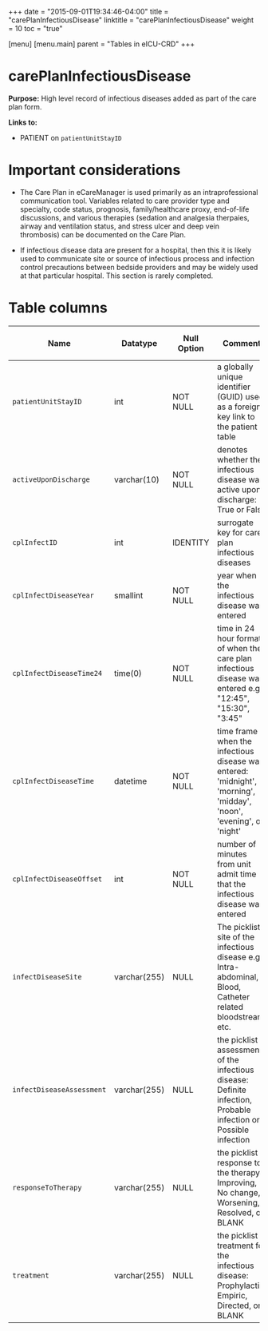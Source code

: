 +++
date = "2015-09-01T19:34:46-04:00"
title = "carePlanInfectiousDisease"
linktitle = "carePlanInfectiousDisease"
weight = 10
toc = "true"

[menu]
  [menu.main]
    parent = "Tables in eICU-CRD"
+++

# carePlanInfectiousDisease

**Purpose:** High level record of infectious diseases added as part of the care plan form.

**Links to:**

* PATIENT on `patientUnitStayID`

# Important considerations

* The Care Plan in eCareManager is used primarily as an intraprofessional communication tool. Variables related to care provider type and specialty, code status, prognosis, family/healthcare proxy, end-of-life discussions, and various therapies (sedation and analgesia therpaies, airway and ventilation status, and stress ulcer and deep vein thrombosis) can be documented on the Care Plan.

* If infectious disease data are present for a hospital, then this it is likely used to communicate site or source of infectious process and infection control precautions between bedside providers and may be widely used at that particular hospital. This section is rarely completed.

# Table columns

Name | Datatype | Null Option | Comment | Is Key | Stored Transformed Created
---- | ---- | ---- | ---- | ---- | ----
`patientUnitStayID` | int | NOT NULL | a globally unique identifier (GUID) used as a foreign key link to the patient table| FK | C
`activeUponDischarge` | varchar(10) | NOT NULL | denotes whether the infectious disease was active upon discharge: True or False |  | S
`cplInfectID` | int | IDENTITY | surrogate key for care plan infectious diseases | PK | C
`cplInfectDiseaseYear` | smallint | NOT NULL | year when the infectious disease was entered |  | T
`cplInfectDiseaseTime24` | time(0) | NOT NULL | time in 24 hour format of when the care plan infectious disease was entered e.g.: "12:45", "15:30", "3:45" |  | T
`cplInfectDiseaseTime` | datetime | NOT NULL | time frame when the infectious disease was entered: 'midnight', 'morning', 'midday', 'noon', 'evening', or 'night' |  | T
`cplInfectDiseaseOffset` | int | NOT NULL | number of minutes from unit admit time that the infectious disease was entered |  | C
`infectDiseaseSite` | varchar(255) | NULL | The picklist site of the infectious disease e.g.: Intra-abdominal, Blood, Catheter related bloodstream, etc. |  | S
`infectDiseaseAssessment` | varchar(255) | NULL | the picklist assessment of the infectious disease: Definite infection, Probable infection or Possible infection |  | S
`responseToTherapy` | varchar(255) | NULL | the picklist response to the therapy: Improving, No change, Worsening, Resolved, or BLANK |  | S
`treatment` | varchar(255) | NULL | the picklist treatment for the infectious disease: Prophylactic, Empiric, Directed, or BLANK |  | S

<!-- # Detailed description

* To follow.
 -->

